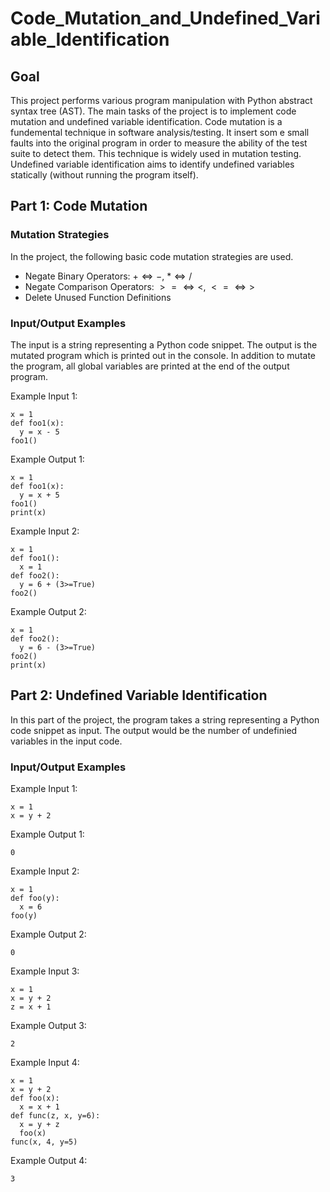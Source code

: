 # Code_Mutation_and_Undefined_Variable_Identification

## Goal
This project performs various program manipulation with Python abstract syntax tree (AST). The main tasks of the project is to implement code mutation and undefined variable identification. Code mutation is a fundemental technique in software analysis/testing. It insert som e small faults into the original program in order to measure the ability of the test suite to detect them. This technique is widely used in mutation testing. Undefined variable identification aims to identify undefined variables statically (without running the program itself).

## Part 1: Code Mutation
### Mutation Strategies
In the project, the following basic code mutation strategies are used.

  * Negate Binary Operators: $+ \Longleftrightarrow -$, $* \Longleftrightarrow /$
  * Negate Comparison Operators: $>= \Longleftrightarrow <$, $<= \Longleftrightarrow >$
  * Delete Unused Function Definitions

### Input/Output Examples
The input is a string representing a Python code snippet. The output is the mutated program which is printed out in the console. In addition to mutate the program, all global variables are printed at the end of the output program.

Example Input 1:

    x = 1
    def foo1(x):
      y = x - 5
    foo1()

Example Output 1:

    x = 1
    def foo1(x):
      y = x + 5
    foo1()
    print(x)

Example Input 2:

    x = 1
    def foo1():
      x = 1
    def foo2():
      y = 6 + (3>=True)
    foo2()

Example Output 2:

    x = 1
    def foo2():
      y = 6 - (3>=True)
    foo2()
    print(x)

## Part 2: Undefined Variable Identification
In this part of the project, the program takes a string representing a Python code snippet as input. The output would be the number of undefinied variables in the input code.

### Input/Output Examples

Example Input 1:

    x = 1
    x = y + 2

Example Output 1:

    0

Example Input 2:

    x = 1
    def foo(y):
      x = 6
    foo(y)

Example Output 2:

    0

Example Input 3:

    x = 1
    x = y + 2
    z = x + 1

Example Output 3:

    2

Example Input 4:

    x = 1
    x = y + 2
    def foo(x):
      x = x + 1
    def func(z, x, y=6):
      x = y + z
      foo(x)
    func(x, 4, y=5)

Example Output 4:

    3





